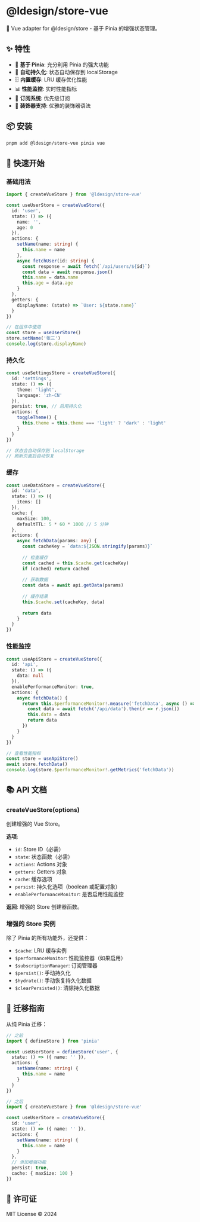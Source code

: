 # @ldesign/store-vue

🎯 Vue adapter for @ldesign/store - 基于 Pinia 的增强状态管理。

## ✨ 特性

- 🚀 **基于 Pinia**: 充分利用 Pinia 的强大功能
- 💾 **自动持久化**: 状态自动保存到 localStorage
- 🗄️ **内置缓存**: LRU 缓存优化性能
- 📊 **性能监控**: 实时性能指标
- 🔔 **订阅系统**: 优先级订阅
- 🎨 **装饰器支持**: 优雅的装饰器语法

## 📦 安装

```bash
pnpm add @ldesign/store-vue pinia vue
```

## 🚀 快速开始

### 基础用法

```typescript
import { createVueStore } from '@ldesign/store-vue'

const useUserStore = createVueStore({
  id: 'user',
  state: () => ({
    name: '',
    age: 0
  }),
  actions: {
    setName(name: string) {
      this.name = name
    },
    async fetchUser(id: string) {
      const response = await fetch(`/api/users/${id}`)
      const data = await response.json()
      this.name = data.name
      this.age = data.age
    }
  },
  getters: {
    displayName: (state) => `User: ${state.name}`
  }
})

// 在组件中使用
const store = useUserStore()
store.setName('张三')
console.log(store.displayName)
```

### 持久化

```typescript
const useSettingsStore = createVueStore({
  id: 'settings',
  state: () => ({
    theme: 'light',
    language: 'zh-CN'
  }),
  persist: true, // 启用持久化
  actions: {
    toggleTheme() {
      this.theme = this.theme === 'light' ? 'dark' : 'light'
    }
  }
})

// 状态会自动保存到 localStorage
// 刷新页面后自动恢复
```

### 缓存

```typescript
const useDataStore = createVueStore({
  id: 'data',
  state: () => ({
    items: []
  }),
  cache: {
    maxSize: 100,
    defaultTTL: 5 * 60 * 1000 // 5 分钟
  },
  actions: {
    async fetchData(params: any) {
      const cacheKey = `data:${JSON.stringify(params)}`
      
      // 检查缓存
      const cached = this.$cache.get(cacheKey)
      if (cached) return cached
      
      // 获取数据
      const data = await api.getData(params)
      
      // 缓存结果
      this.$cache.set(cacheKey, data)
      
      return data
    }
  }
})
```

### 性能监控

```typescript
const useApiStore = createVueStore({
  id: 'api',
  state: () => ({
    data: null
  }),
  enablePerformanceMonitor: true,
  actions: {
    async fetchData() {
      return this.$performanceMonitor!.measure('fetchData', async () => {
        const data = await fetch('/api/data').then(r => r.json())
        this.data = data
        return data
      })
    }
  }
})

// 查看性能指标
const store = useApiStore()
await store.fetchData()
console.log(store.$performanceMonitor!.getMetrics('fetchData'))
```

## 📚 API 文档

### createVueStore(options)

创建增强的 Vue Store。

**选项**:
- `id`: Store ID（必需）
- `state`: 状态函数（必需）
- `actions`: Actions 对象
- `getters`: Getters 对象
- `cache`: 缓存选项
- `persist`: 持久化选项（boolean 或配置对象）
- `enablePerformanceMonitor`: 是否启用性能监控

**返回**:
增强的 Store 创建器函数。

### 增强的 Store 实例

除了 Pinia 的所有功能外，还提供：

- `$cache`: LRU 缓存实例
- `$performanceMonitor`: 性能监控器（如果启用）
- `$subscriptionManager`: 订阅管理器
- `$persist()`: 手动持久化
- `$hydrate()`: 手动恢复持久化数据
- `$clearPersisted()`: 清除持久化数据

## 🔄 迁移指南

从纯 Pinia 迁移：

```typescript
// 之前
import { defineStore } from 'pinia'

const useUserStore = defineStore('user', {
  state: () => ({ name: '' }),
  actions: {
    setName(name: string) {
      this.name = name
    }
  }
})

// 之后
import { createVueStore } from '@ldesign/store-vue'

const useUserStore = createVueStore({
  id: 'user',
  state: () => ({ name: '' }),
  actions: {
    setName(name: string) {
      this.name = name
    }
  },
  // 添加增强功能
  persist: true,
  cache: { maxSize: 100 }
})
```

## 📄 许可证

MIT License © 2024



